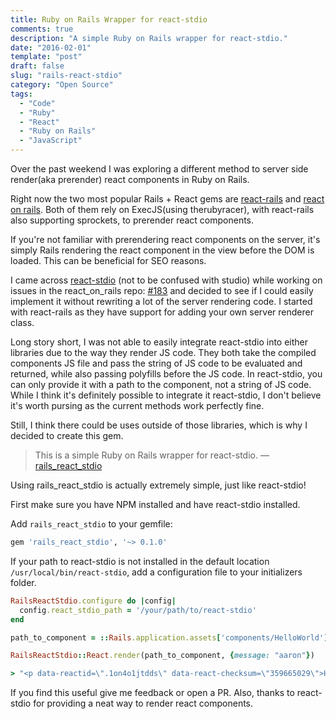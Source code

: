 ```yaml
---
title: Ruby on Rails Wrapper for react-stdio
comments: true
description: "A simple Ruby on Rails wrapper for react-stdio."
date: "2016-02-01"
template: "post"
draft: false
slug: "rails-react-stdio"
category: "Open Source"
tags:
  - "Code"
  - "Ruby"
  - "React"
  - "Ruby on Rails"
  - "JavaScript"
---
```


Over the past weekend I was exploring a different method to server side render(aka prerender) react components in Ruby on Rails.

Right now the two most popular  Rails + React gems are [react-rails](https://github.com/reactjs/react-rails) and [react on rails](https://github.com/shakacode/react_on_rails). Both of them rely on ExecJS(using therubyracer), with react-rails also supporting sprockets, to prerender react components.

If you're not familiar with prerendering react components on the server, it's simply Rails rendering the react component in the view before the DOM is loaded. This can be beneficial for SEO reasons.

I came across [react-stdio](https://github.com/mjackson/react-stdio) (not to be confused with studio) while working on issues in the react_on_rails repo: [#183](https://github.com/shakacode/react_on_rails/issues/183) and decided to see if I could easily implement it without rewriting a lot of the server rendering code. I started with react-rails as they have support for adding your own server renderer class.

Long story short, I was not able to easily integrate react-stdio into either libraries due to the way they render JS code. They both take the compiled components JS file and pass the string of JS code to be evaluated and returned, while also passing polyfills before the JS code. In react-stdio, you can only provide it with a path to the component, not a string of JS code. While I think it's definitely possible to integrate it react-stdio, I don't believe it's worth pursing as the current methods work perfectly fine.

Still, I think there could be uses outside of those libraries, which is why I decided to create this gem.

> This is a simple Ruby on Rails wrapper for react-stdio.
> &mdash; [rails_react_stdio](https://github.com/aaronvb/rails_react_stdio)

Using rails_react_stdio is actually extremely simple, just like react-stdio!

First make sure you have NPM installed and have react-stdio installed.

Add `rails_react_stdio` to your gemfile:

```ruby
gem 'rails_react_stdio', '~> 0.1.0'
```

If your path to react-stdio is not installed in the default location `/usr/local/bin/react-stdio`, add a configuration file to your initializers folder.

```ruby
RailsReactStdio.configure do |config|
  config.react_stdio_path = '/your/path/to/react-stdio'
end
```

```ruby
path_to_component = ::Rails.application.assets['components/HelloWorld'].filename

RailsReactStdio::React.render(path_to_component, {message: "aaron"})

> "<p data-reactid=\".1on4o1jtdds\" data-react-checksum=\"359665029\">Hello, aaron</p>"
```

If you find this useful give me feedback or open a PR. Also, thanks to react-stdio for providing a neat way to render react components.
